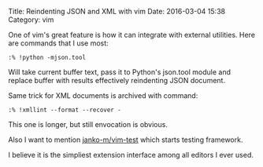 Title: Reindenting JSON and XML with vim
Date: 2016-03-04 15:38
Category: vim

One of vim's great feature is how it can integrate with external utilities.
Here are commands that I use most:

	:% !python -mjson.tool

Will take current buffer text, pass it to Python's json.tool module and
replace buffer with results effectively reindenting JSON document.

Same trick for XML documents is archived with command:

	:% !xmllint --format --recover -

This one is longer, but still envocation is obvious.

Also I want to mention [janko-m/vim-test] which starts testing framework.

I believe it is the simpliest extension interface among all editors I ever used.

[janko-m/vim-test]: https://github.com/janko-m/vim-test
